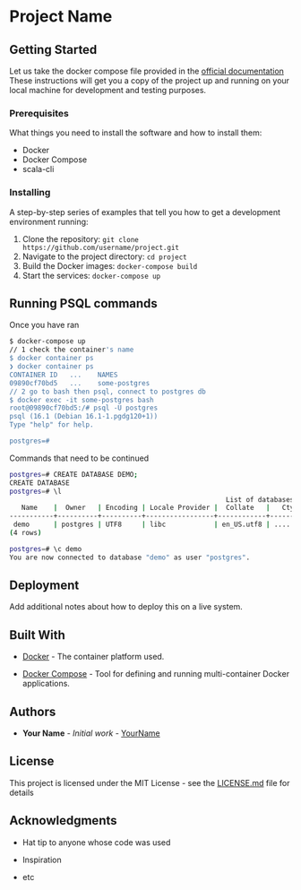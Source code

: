 # Project Name

## Getting Started
Let us take the docker compose file provided in the [official documentation](https://hub.docker.com/_/postgres)
These instructions will get you a copy of the project up and running on your local machine for development and testing purposes.

### Prerequisites

What things you need to install the software and how to install them:

- Docker
- Docker Compose
- scala-cli

### Installing

A step-by-step series of examples that tell you how to get a development environment running:

1. Clone the repository: `git clone https://github.com/username/project.git`
2. Navigate to the project directory: `cd project`
3. Build the Docker images: `docker-compose build`
4. Start the services: `docker-compose up`

## Running PSQL commands

Once you have ran 

```bash
$ docker-compose up
// 1 check the container's name
$ docker container ps
❯ docker container ps
CONTAINER ID   ...    NAMES
09890cf70bd5   ...    some-postgres
// 2 go to bash then psql, connect to postgres db
$ docker exec -it some-postgres bash
root@09890cf70bd5:/# psql -U postgres
psql (16.1 (Debian 16.1-1.pgdg120+1))
Type "help" for help.

postgres=# 
```

Commands that need to be continued

```bash
postgres=# CREATE DATABASE DEMO;
CREATE DATABASE
postgres=# \l
                                                      List of databases
   Name    |  Owner   | Encoding | Locale Provider |  Collate   |   Ctype    | ICU Locale | ICU Rules |   Access privileges   
-----------+----------+----------+-----------------+------------+------------+------------+-----------+-----------------------
 demo      | postgres | UTF8     | libc            | en_US.utf8 | ......            |           | postgres=CTc/postgres
(4 rows)

postgres=# \c demo
You are now connected to database "demo" as user "postgres".
```

## Deployment

Add additional notes about how to deploy this on a live system.

## Built With

- [Docker](https://www.docker.com/) - The container platform used.

- [Docker Compose](https://docs.docker.com/compose/) - Tool for defining and running multi-container Docker applications.

## Authors

- **Your Name** - *Initial work* - [YourName](https://github.com/yourname)

## License

This project is licensed under the MIT License - see the [LICENSE.md](LICENSE.md) file for details

## Acknowledgments

- Hat tip to anyone whose code was used
- Inspiration

- etc
